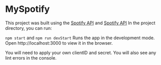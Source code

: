 # MySpotify
This project was built using the [Spotify API](https://developer.spotify.com/documentation/web-api) and [Spotify API](https://developer.spotify.com/documentation/web-api)
In the project directory, you can run:

``npm start`` and ``npm run devStart``
Runs the app in the development mode.
Open http://localhost:3000 to view it in the browser.

You will need to apply your own clientID and secret.
You will also see any lint errors in the console.
